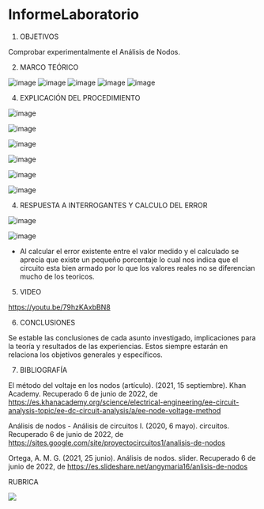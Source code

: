 # InformeLaboratorio


1. OBJETIVOS

Comprobar experimentalmente el Análisis de Nodos.

2. MARCO TEÓRICO 

![image](https://user-images.githubusercontent.com/105679480/172743746-3df13b9c-88c5-4757-a25b-b2a1f62361c4.png)
![image](https://user-images.githubusercontent.com/105679480/172743765-cf3a5af3-2703-4309-933a-04ce0de9c1d4.png)
![image](https://user-images.githubusercontent.com/105679480/172743807-51284dce-3017-4894-8169-202eec2b58e9.png)
![image](https://user-images.githubusercontent.com/105679480/172743845-78c83850-6cb3-4785-a50d-4d57d32ff118.png)
![image](https://user-images.githubusercontent.com/105679480/172744136-48f6d801-7b26-430a-9d7c-a6442ef49a77.png)


4. EXPLICACIÓN DEL PROCEDIMIENTO

![image](https://user-images.githubusercontent.com/105570939/172773505-714c70c4-5d1f-457f-a073-813579337049.png)

![image](https://user-images.githubusercontent.com/105570939/172745891-fdb5f1cb-11ba-4f41-a4f0-aa91075a7b5b.png)

![image](https://user-images.githubusercontent.com/105570939/172747850-c6719863-f58d-4773-91a0-e285ad4d9d36.png)

![image](https://user-images.githubusercontent.com/105570939/172764469-2a8d9d2d-b071-4fbf-93ab-10c8dd045150.png)

![image](https://user-images.githubusercontent.com/105570939/172773284-a9e77f2a-8e13-475c-90b2-8edcf5598683.png)

![image](https://user-images.githubusercontent.com/105570939/172773414-3bcd8fa2-543b-406a-ad85-16f73a701203.png)

4. RESPUESTA A INTERROGANTES Y CALCULO DEL ERROR

![image](https://user-images.githubusercontent.com/105570939/172773553-f58c3d8a-2bc8-4fb1-8eea-12a7c5110368.png)

![image](https://user-images.githubusercontent.com/105570939/172774834-30aee37a-cb12-44df-8906-c7c4a05e984a.png)

* Al calcular el error existente entre el valor medido y el calculado se aprecia que existe un pequeño porcentaje lo cual nos indica que el circuito esta bien armado por lo que los valores reales no se diferencian mucho de los teoricos. 

5. VIDEO

https://youtu.be/79hzKAxbBN8

6. CONCLUSIONES

Se estable las conclusiones de cada asunto investigado, implicaciones para la teoría y resultados de las experiencias. Estos siempre estarán en relaciona los objetivos generales y específicos.


7. BIBLIOGRAFÍA

El método del voltaje en los nodos (artículo). (2021, 15 septiembre). Khan Academy. Recuperado 6 de junio de 2022, de https://es.khanacademy.org/science/electrical-engineering/ee-circuit-analysis-topic/ee-dc-circuit-analysis/a/ee-node-voltage-method

Análisis de nodos - Análisis de circuitos I. (2020, 6 mayo). circuitos. Recuperado 6 de junio de 2022, de https://sites.google.com/site/proyectocircuitos1/analisis-de-nodos

Ortega, A. M. G. (2021, 25 junio). Análisis de nodos. slider. Recuperado 6 de junio de 2022, de https://es.slideshare.net/angymaria16/anlisis-de-nodos



RUBRICA

![](https://github.com/doalulema/InformeLaboratorio/blob/main/Laboratorio.png)
